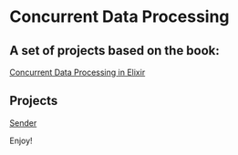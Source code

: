 # Concurrent Data Processing

## A set of projects based on the book: 
[Concurrent Data Processing in Elixir](https://pragprog.com/titles/sgdpelixir/concurrent-data-processing-in-elixir/)

## Projects

[Sender](https://github.com/tiagodavi/concurrent_data_processing/tree/main/sender)

Enjoy!
